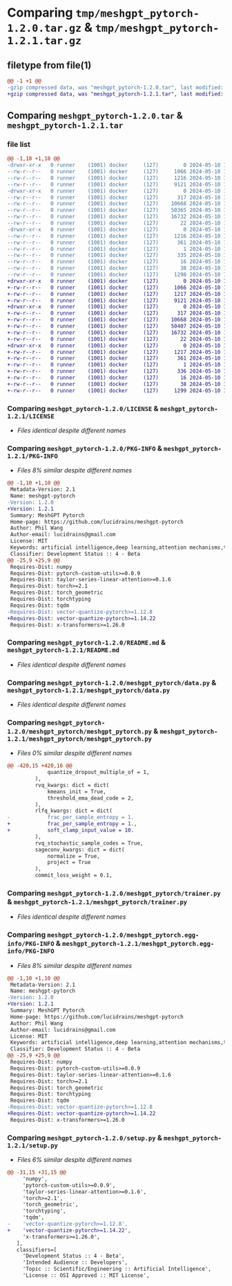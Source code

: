 # Comparing `tmp/meshgpt_pytorch-1.2.0.tar.gz` & `tmp/meshgpt_pytorch-1.2.1.tar.gz`

## filetype from file(1)

```diff
@@ -1 +1 @@
-gzip compressed data, was "meshgpt_pytorch-1.2.0.tar", last modified: Fri May 10 17:54:10 2024, max compression
+gzip compressed data, was "meshgpt_pytorch-1.2.1.tar", last modified: Fri May 10 17:58:44 2024, max compression
```

## Comparing `meshgpt_pytorch-1.2.0.tar` & `meshgpt_pytorch-1.2.1.tar`

### file list

```diff
@@ -1,18 +1,18 @@
-drwxr-xr-x   0 runner    (1001) docker     (127)        0 2024-05-10 17:54:10.459637 meshgpt_pytorch-1.2.0/
--rw-r--r--   0 runner    (1001) docker     (127)     1066 2024-05-10 17:54:06.000000 meshgpt_pytorch-1.2.0/LICENSE
--rw-r--r--   0 runner    (1001) docker     (127)     1216 2024-05-10 17:54:10.459637 meshgpt_pytorch-1.2.0/PKG-INFO
--rw-r--r--   0 runner    (1001) docker     (127)     9121 2024-05-10 17:54:06.000000 meshgpt_pytorch-1.2.0/README.md
-drwxr-xr-x   0 runner    (1001) docker     (127)        0 2024-05-10 17:54:10.459637 meshgpt_pytorch-1.2.0/meshgpt_pytorch/
--rw-r--r--   0 runner    (1001) docker     (127)      317 2024-05-10 17:54:06.000000 meshgpt_pytorch-1.2.0/meshgpt_pytorch/__init__.py
--rw-r--r--   0 runner    (1001) docker     (127)    10668 2024-05-10 17:54:06.000000 meshgpt_pytorch-1.2.0/meshgpt_pytorch/data.py
--rw-r--r--   0 runner    (1001) docker     (127)    50365 2024-05-10 17:54:06.000000 meshgpt_pytorch-1.2.0/meshgpt_pytorch/meshgpt_pytorch.py
--rw-r--r--   0 runner    (1001) docker     (127)    16732 2024-05-10 17:54:06.000000 meshgpt_pytorch-1.2.0/meshgpt_pytorch/trainer.py
--rw-r--r--   0 runner    (1001) docker     (127)       22 2024-05-10 17:54:06.000000 meshgpt_pytorch-1.2.0/meshgpt_pytorch/version.py
-drwxr-xr-x   0 runner    (1001) docker     (127)        0 2024-05-10 17:54:10.459637 meshgpt_pytorch-1.2.0/meshgpt_pytorch.egg-info/
--rw-r--r--   0 runner    (1001) docker     (127)     1216 2024-05-10 17:54:10.000000 meshgpt_pytorch-1.2.0/meshgpt_pytorch.egg-info/PKG-INFO
--rw-r--r--   0 runner    (1001) docker     (127)      361 2024-05-10 17:54:10.000000 meshgpt_pytorch-1.2.0/meshgpt_pytorch.egg-info/SOURCES.txt
--rw-r--r--   0 runner    (1001) docker     (127)        1 2024-05-10 17:54:10.000000 meshgpt_pytorch-1.2.0/meshgpt_pytorch.egg-info/dependency_links.txt
--rw-r--r--   0 runner    (1001) docker     (127)      335 2024-05-10 17:54:10.000000 meshgpt_pytorch-1.2.0/meshgpt_pytorch.egg-info/requires.txt
--rw-r--r--   0 runner    (1001) docker     (127)       16 2024-05-10 17:54:10.000000 meshgpt_pytorch-1.2.0/meshgpt_pytorch.egg-info/top_level.txt
--rw-r--r--   0 runner    (1001) docker     (127)       38 2024-05-10 17:54:10.459637 meshgpt_pytorch-1.2.0/setup.cfg
--rw-r--r--   0 runner    (1001) docker     (127)     1298 2024-05-10 17:54:06.000000 meshgpt_pytorch-1.2.0/setup.py
+drwxr-xr-x   0 runner    (1001) docker     (127)        0 2024-05-10 17:58:44.670256 meshgpt_pytorch-1.2.1/
+-rw-r--r--   0 runner    (1001) docker     (127)     1066 2024-05-10 17:58:40.000000 meshgpt_pytorch-1.2.1/LICENSE
+-rw-r--r--   0 runner    (1001) docker     (127)     1217 2024-05-10 17:58:44.670256 meshgpt_pytorch-1.2.1/PKG-INFO
+-rw-r--r--   0 runner    (1001) docker     (127)     9121 2024-05-10 17:58:40.000000 meshgpt_pytorch-1.2.1/README.md
+drwxr-xr-x   0 runner    (1001) docker     (127)        0 2024-05-10 17:58:44.670256 meshgpt_pytorch-1.2.1/meshgpt_pytorch/
+-rw-r--r--   0 runner    (1001) docker     (127)      317 2024-05-10 17:58:40.000000 meshgpt_pytorch-1.2.1/meshgpt_pytorch/__init__.py
+-rw-r--r--   0 runner    (1001) docker     (127)    10668 2024-05-10 17:58:40.000000 meshgpt_pytorch-1.2.1/meshgpt_pytorch/data.py
+-rw-r--r--   0 runner    (1001) docker     (127)    50407 2024-05-10 17:58:40.000000 meshgpt_pytorch-1.2.1/meshgpt_pytorch/meshgpt_pytorch.py
+-rw-r--r--   0 runner    (1001) docker     (127)    16732 2024-05-10 17:58:40.000000 meshgpt_pytorch-1.2.1/meshgpt_pytorch/trainer.py
+-rw-r--r--   0 runner    (1001) docker     (127)       22 2024-05-10 17:58:40.000000 meshgpt_pytorch-1.2.1/meshgpt_pytorch/version.py
+drwxr-xr-x   0 runner    (1001) docker     (127)        0 2024-05-10 17:58:44.670256 meshgpt_pytorch-1.2.1/meshgpt_pytorch.egg-info/
+-rw-r--r--   0 runner    (1001) docker     (127)     1217 2024-05-10 17:58:44.000000 meshgpt_pytorch-1.2.1/meshgpt_pytorch.egg-info/PKG-INFO
+-rw-r--r--   0 runner    (1001) docker     (127)      361 2024-05-10 17:58:44.000000 meshgpt_pytorch-1.2.1/meshgpt_pytorch.egg-info/SOURCES.txt
+-rw-r--r--   0 runner    (1001) docker     (127)        1 2024-05-10 17:58:44.000000 meshgpt_pytorch-1.2.1/meshgpt_pytorch.egg-info/dependency_links.txt
+-rw-r--r--   0 runner    (1001) docker     (127)      336 2024-05-10 17:58:44.000000 meshgpt_pytorch-1.2.1/meshgpt_pytorch.egg-info/requires.txt
+-rw-r--r--   0 runner    (1001) docker     (127)       16 2024-05-10 17:58:44.000000 meshgpt_pytorch-1.2.1/meshgpt_pytorch.egg-info/top_level.txt
+-rw-r--r--   0 runner    (1001) docker     (127)       38 2024-05-10 17:58:44.670256 meshgpt_pytorch-1.2.1/setup.cfg
+-rw-r--r--   0 runner    (1001) docker     (127)     1299 2024-05-10 17:58:40.000000 meshgpt_pytorch-1.2.1/setup.py
```

### Comparing `meshgpt_pytorch-1.2.0/LICENSE` & `meshgpt_pytorch-1.2.1/LICENSE`

 * *Files identical despite different names*

### Comparing `meshgpt_pytorch-1.2.0/PKG-INFO` & `meshgpt_pytorch-1.2.1/PKG-INFO`

 * *Files 8% similar despite different names*

```diff
@@ -1,10 +1,10 @@
 Metadata-Version: 2.1
 Name: meshgpt-pytorch
-Version: 1.2.0
+Version: 1.2.1
 Summary: MeshGPT Pytorch
 Home-page: https://github.com/lucidrains/meshgpt-pytorch
 Author: Phil Wang
 Author-email: lucidrains@gmail.com
 License: MIT
 Keywords: artificial intelligence,deep learning,attention mechanisms,transformers,mesh generation
 Classifier: Development Status :: 4 - Beta
@@ -25,9 +25,9 @@
 Requires-Dist: numpy
 Requires-Dist: pytorch-custom-utils>=0.0.9
 Requires-Dist: taylor-series-linear-attention>=0.1.6
 Requires-Dist: torch>=2.1
 Requires-Dist: torch_geometric
 Requires-Dist: torchtyping
 Requires-Dist: tqdm
-Requires-Dist: vector-quantize-pytorch>=1.12.8
+Requires-Dist: vector-quantize-pytorch>=1.14.22
 Requires-Dist: x-transformers>=1.26.0
```

### Comparing `meshgpt_pytorch-1.2.0/README.md` & `meshgpt_pytorch-1.2.1/README.md`

 * *Files identical despite different names*

### Comparing `meshgpt_pytorch-1.2.0/meshgpt_pytorch/data.py` & `meshgpt_pytorch-1.2.1/meshgpt_pytorch/data.py`

 * *Files identical despite different names*

### Comparing `meshgpt_pytorch-1.2.0/meshgpt_pytorch/meshgpt_pytorch.py` & `meshgpt_pytorch-1.2.1/meshgpt_pytorch/meshgpt_pytorch.py`

 * *Files 0% similar despite different names*

```diff
@@ -420,15 +420,16 @@
             quantize_dropout_multiple_of = 1,
         ),
         rvq_kwargs: dict = dict(
             kmeans_init = True,
             threshold_ema_dead_code = 2,
         ),
         rlfq_kwargs: dict = dict(
-            frac_per_sample_entropy = 1.
+            frac_per_sample_entropy = 1.,
+            soft_clamp_input_value = 10.
         ),
         rvq_stochastic_sample_codes = True,
         sageconv_kwargs: dict = dict(
             normalize = True,
             project = True
         ),
         commit_loss_weight = 0.1,
```

### Comparing `meshgpt_pytorch-1.2.0/meshgpt_pytorch/trainer.py` & `meshgpt_pytorch-1.2.1/meshgpt_pytorch/trainer.py`

 * *Files identical despite different names*

### Comparing `meshgpt_pytorch-1.2.0/meshgpt_pytorch.egg-info/PKG-INFO` & `meshgpt_pytorch-1.2.1/meshgpt_pytorch.egg-info/PKG-INFO`

 * *Files 8% similar despite different names*

```diff
@@ -1,10 +1,10 @@
 Metadata-Version: 2.1
 Name: meshgpt-pytorch
-Version: 1.2.0
+Version: 1.2.1
 Summary: MeshGPT Pytorch
 Home-page: https://github.com/lucidrains/meshgpt-pytorch
 Author: Phil Wang
 Author-email: lucidrains@gmail.com
 License: MIT
 Keywords: artificial intelligence,deep learning,attention mechanisms,transformers,mesh generation
 Classifier: Development Status :: 4 - Beta
@@ -25,9 +25,9 @@
 Requires-Dist: numpy
 Requires-Dist: pytorch-custom-utils>=0.0.9
 Requires-Dist: taylor-series-linear-attention>=0.1.6
 Requires-Dist: torch>=2.1
 Requires-Dist: torch_geometric
 Requires-Dist: torchtyping
 Requires-Dist: tqdm
-Requires-Dist: vector-quantize-pytorch>=1.12.8
+Requires-Dist: vector-quantize-pytorch>=1.14.22
 Requires-Dist: x-transformers>=1.26.0
```

### Comparing `meshgpt_pytorch-1.2.0/setup.py` & `meshgpt_pytorch-1.2.1/setup.py`

 * *Files 6% similar despite different names*

```diff
@@ -31,15 +31,15 @@
     'numpy',
     'pytorch-custom-utils>=0.0.9',
     'taylor-series-linear-attention>=0.1.6',
     'torch>=2.1',
     'torch_geometric',
     'torchtyping',
     'tqdm',
-    'vector-quantize-pytorch>=1.12.8',
+    'vector-quantize-pytorch>=1.14.22',
     'x-transformers>=1.26.0',
   ],
   classifiers=[
     'Development Status :: 4 - Beta',
     'Intended Audience :: Developers',
     'Topic :: Scientific/Engineering :: Artificial Intelligence',
     'License :: OSI Approved :: MIT License',
```

